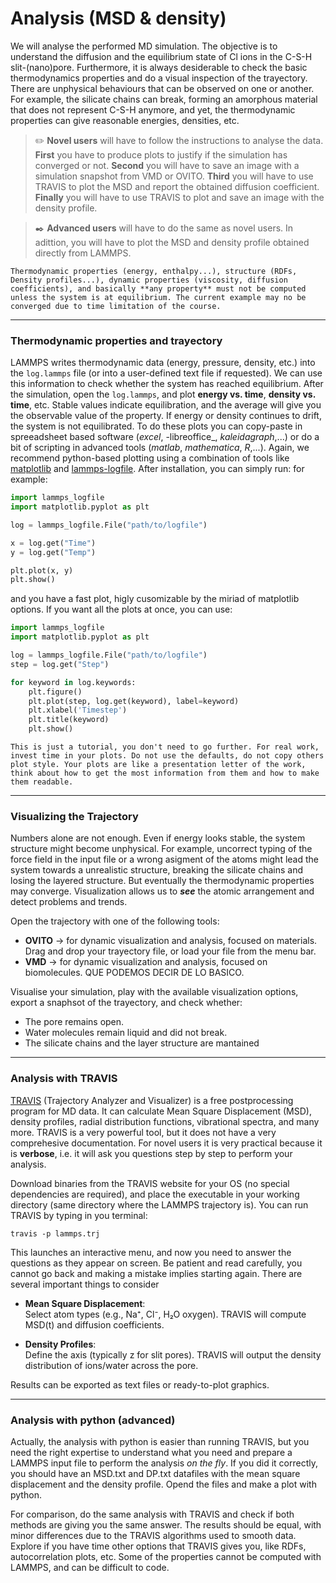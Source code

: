 # Analysis (MSD & density)

We will analyse the performed MD simulation. The objective is to understand the diffusion and the equilibrium state of Cl ions in the C-S-H slit-(nano)pore. Furthermore, it is always desiderable to check the basic thermodynamics properties and do a visual inspection of the trayectory. There are unphysical behaviours that can be observed on one or another. For example, the silicate chains can break, forming an amorphous material that does not represent C-S-H anymore, and yet, the thermodynamic properties can give reasonable energies, densities, etc. 

> ✏️ **Novel users** will have to follow the instructions to analyse the data. **First** you have to produce plots to justify if the simulation has converged or not. **Second** you will have to save an image with a simulation snapshot from VMD or OVITO. **Third** you will have to use TRAVIS to plot the MSD and report the obtained diffusion coefficient. **Finally** you will have to use TRAVIS to plot and save an image with the density profile.

> ✒️ **Advanced users** will have to do the same as novel users. In adittion, you will have to plot the MSD and density profile obtained directly from LAMMPS.

```{caution}
Thermodynamic properties (energy, enthalpy...), structure (RDFs, Density profiles...), dynamic properties (viscosity, diffusion coefficients), and basically **any property** must not be computed unless the system is at equilibrium. The current example may no be converged due to time limitation of the course.
```

---
### Thermodynamic properties and trayectory

LAMMPS writes thermodynamic data (energy, pressure, density, etc.) into the `log.lammps` file (or into a user-defined text file if requested).  We can use this information to check whether the system has reached equilibrium. After the simulation, open the `log.lammps`, and plot **energy vs. time**, **density vs. time**, etc. Stable values indicate equilibration, and the average will give you the observable value of the property. If energy or density continues to drift, the system is not equilibrated. To do these plots you can copy-paste in spreeadsheet based software (_excel_, -libreoffice_, _kaleidagraph_,...) or do a bit of scripting in advanced tools (_matlab_, _mathematica_, _R_,...). Again, we recommend python-based plotting using a combination of tools like [matplotlib](https://matplotlib.org) and [lammps-logfile](https://pypi.org/project/lammps-logfile/). After installation, you can simply run: for example:

```python
import lammps_logfile
import matplotlib.pyplot as plt

log = lammps_logfile.File("path/to/logfile")

x = log.get("Time")
y = log.get("Temp")

plt.plot(x, y)
plt.show()
```

and you have a fast plot, higly cusomizable by the miriad of matplotlib options. If you want all the plots at once, you can use:

```python
import lammps_logfile
import matplotlib.pyplot as plt

log = lammps_logfile.File("path/to/logfile")
step = log.get("Step")

for keyword in log.keywords:
    plt.figure()
    plt.plot(step, log.get(keyword), label=keyword)
    plt.xlabel('Timestep')
    plt.title(keyword)
    plt.show()
```

```{Tip}
This is just a tutorial, you don't need to go further. For real work, invest time in your plots. Do not use the defaults, do not copy others plot style. Your plots are like a presentation letter of the work, think about how to get the most information from them and how to make them readable. 
```

---

### Visualizing the Trajectory

Numbers alone are not enough. Even if energy looks stable, the system structure might become unphysical. For example, uncorrect typing of the force field in the input file or a wrong asigment of the atoms might lead the system towards a unrealistic structure, breaking the silicate chains and losing the layered structure. But eventually the thermodynamic properties may converge. Visualization allows us to **_see_** the atomic arrangement and detect problems and trends.

Open the trajectory with one of the following tools:
- **OVITO** → for dynamic visualization and analysis, focused on materials. Drag and drop your trayectory file, or load your file from the menu bar.  
- **VMD** → for dynamic visualization and analysis, focused on biomolecules.  QUE PODEMOS DECIR DE LO BASICO. 

Visualise your simulation, play with the available visualization options, export a snaphsot of the trayectory, and check whether:
- The pore remains open.  
- Water molecules remain liquid and did not break.  
- The silicate chains and the layer structure are mantained

---

### Analysis with TRAVIS

[TRAVIS](https://www.travis-analyzer.de) (Trajectory Analyzer and Visualizer) is a free postprocessing program for MD data. It can calculate Mean Square Displacement (MSD), density profiles, radial distribution functions, vibrational spectra, and many more. TRAVIS is a very powerful tool, but it does not have a very comprehesive documentation. For novel users it is very practical because it is **verbose**, i.e. it will ask you questions step by step to perform your analysis. 

Download binaries from the TRAVIS website for your OS (no special dependencies are required), and place the executable in your working directory (same directory where the LAMMPS trajectory is). You can run TRAVIS by typing in you terminal:

```
travis -p lammps.trj
```

This launches an interactive menu, and now you need to answer the questions as they appear on screen. Be patient and read carefully, you cannot go back and making a mistake implies starting again. There are several important things to consider

- **Mean Square Displacement**:  
  Select atom types (e.g., Na⁺, Cl⁻, H₂O oxygen). TRAVIS will compute MSD(t) and diffusion coefficients.  

- **Density Profiles**:  
  Define the axis (typically z for slit pores). TRAVIS will output the density distribution of ions/water across the pore.  

Results can be exported as text files or ready-to-plot graphics.

---
### Analysis with python (advanced)

Actually, the analysis with python is easier than running TRAVIS, but you need the right expertise to understand what you need and prepare a LAMMPS input file to perform the analysis _on the fly_. If you did it correctly, you should have an MSD.txt and DP.txt datafiles with the mean square displacement and the density profile. Opend the files and make a plot with python. 

For comparison, do the same analysis with TRAVIS and check if both methods are giving you the same answer. The results should be equal, with minor differences due to the TRAVIS algorithms used to smooth data. Explore if you have time other options that TRAVIS gives you, like RDFs, autocorrelation plots, etc. Some of the properties cannot be computed with LAMMPS, and can be difficult to code. 

